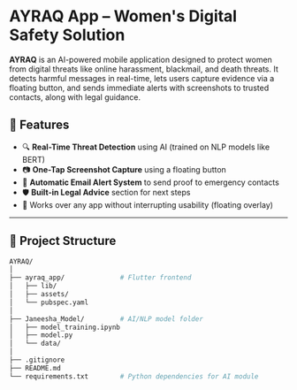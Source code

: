 # AYRAQ App – Women's Digital Safety Solution

**AYRAQ** is an AI-powered mobile application designed to protect women from digital threats like online harassment, blackmail, and death threats. It detects harmful messages in real-time, lets users capture evidence via a floating button, and sends immediate alerts with screenshots to trusted contacts, along with legal guidance.

## 🚀 Features

- 🔍 **Real-Time Threat Detection** using AI (trained on NLP models like BERT)
- 📷 **One-Tap Screenshot Capture** using a floating button
- 📩 **Automatic Email Alert System** to send proof to emergency contacts
- 🛡️ **Built-in Legal Advice** section for next steps
- 🔘 Works over any app without interrupting usability (floating overlay)

---

## 📁 Project Structure

```bash
AYRAQ/
│
├── ayraq_app/              # Flutter frontend
│   ├── lib/
│   ├── assets/
│   └── pubspec.yaml
│
├── Janeesha_Model/         # AI/NLP model folder
│   ├── model_training.ipynb
│   ├── model.py
│   └── data/
│
├── .gitignore
├── README.md
└── requirements.txt        # Python dependencies for AI module
